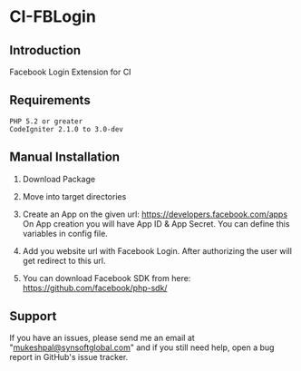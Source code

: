 CI-FBLogin
==========

Introduction 
-------------------------------------------------------------
Facebook Login Extension for CI

Requirements
-------------------------------------------------------------
    PHP 5.2 or greater
    CodeIgniter 2.1.0 to 3.0-dev

Manual Installation
-------------------------------------------------------------

   1) Download Package
   
   2) Move into target directories
   
   3) Create an App on the given url: https://developers.facebook.com/apps
	 On App creation you will have App ID & App Secret. You can define this variables in config file.	 
   
   4) Add you website url with Facebook Login. After authorizing the user will get redirect to this url.
   
   5) You can download Facebook SDK from here: https://github.com/facebook/php-sdk/ 
   
Support
-------------------------------------------------------------

If you have an issues, please send me an email at "mukeshpal@synsoftglobal.com" and if you still need help, open a bug report in GitHub's issue tracker.



